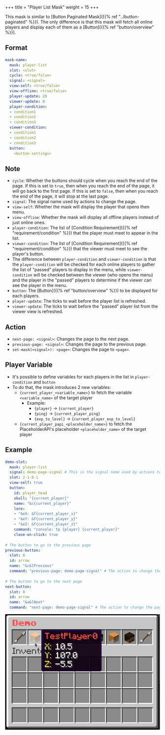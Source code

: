 +++
title = "Player List Mask"
weight = 15
+++

This mask is similar to [Button Paginated Mask]({{% ref "../button-paginated" %}}). The only difference is that this mask will fetch all online players and display each of them as a [Button]({{% ref "button/overview" %}}).

## Format

```yaml
mask-name:
  mask: player-list
  slot: <slot>
  cycle: <true/false>
  signal: <signal>
  view-self: <true/false>
  view-offline: <true/false>
  player-update: 20
  viewer-update: 0
  player-condition:
  - condition1
  - condition2
  - condition3
  viewer-condition:
  - condition1
  - condition2
  - condition3
  button:
    <button-settings>
```

## Note

* `cycle`: Whether the buttons should cycle when you reach the end of the page. If this is set to `true`, then when you reach the end of the page, it will go back to the first page. If this is set to `false`, then when you reach the end of the page, it will stop at the last page.
* `signal`: The signal name used by actions to change the page.
* `view-self`: Whether the mask will display the player that opens then menu.
* `view-offline`: Whether the mask will display all offline players instead of just online ones.
* `player-condition`: The list of [Condition Requirement]({{% ref "requirement/condition" %}}) that the player must meet to appear in the list.
* `viewer-condition`: The list of [Condition Requirement]({{% ref "requirement/condition" %}}) that the viewer must meet to see the player's button.
* The difference between `player-condition` and `viewer-condition` is that the `player-condition` will be checked for each online players to gather the list of "passed" players to display in the menu, while `viewer-condition` will be checked between the viewer (who opens the menu) and the player in the "passed" players to determine if the viewer can see the player in the menu.
* `button`: The [Button]({{% ref "button/overview" %}}) to be displayed for each players.
* `player-update`: The ticks to wait before the player list is refreshed.
* `viewer-update`: The ticks to wait before the "passed" player list from the viewer view is refreshed.

## Action

* `next-page: <signal>`: Changes the page to the next page.
* `previous-page: <signal>`: Changes the page to the previous page.
* `set-mask(<signal>): <page>`: Changes the page to `<page>`.

## Player Variable

* It's possible to define variables for each players in the list in `player-condition` and `button`
* To do that, the mask introduces 2 new variables:
  * `{current_player_<variable_name>}` to fetch the variable `<variable_name>` of the target player
    * Example:
      * `{player}` -> `{current_player}`
      * `{ping}` -> `{current_player_ping}`
      * `{exp_to_level}` -> `{current_player_exp_to_level}`
  * `{current_player_papi_<placeholder_name>}` to fetch the PlaceholderAPI's placeholder `<placeholder_name>` of the target player

## Example

```yaml
demo-slot:
  mask: player-list
  signal: demo-page-signal # This is the signal name used by actions to change the page.
  slot: 2-1-8-1
  view-self: true
  button:
    id: player_head
    skull: "{current_player}"
    name: "&c{current_player}"
    lore:
    - "&eX: &f{current_player_x}"
    - "&eY: &f{current_player_y}"
    - "&eZ: &f{current_player_z}"
    command: "console: tp {player} {current_player}"
    close-on-click: true

# The button to go to the previous page
previous-button:
  slot: 0
  id: arrow
  name: "&c&lPrevious"
  command: "previous-page: demo-page-signal" # The action to change the page

# The button to go to the next page
next-button:
  slot: 8
  id: arrow
  name: "&a&lNext"
  command: "next-page: demo-page-signal" # The action to change the page
```

![Player List 1](player-list-1.gif)
